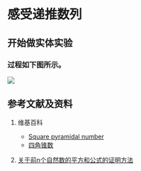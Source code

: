 # 感受递推数列

## 开始做实体实验

### 过程如下图所示。

![](/images/数论/典型数列/感受递推数列/1a1.jpg)

## 参考文献及资料

1. 维基百科
	- [Square pyramidal number](https://en.wikipedia.org/wiki/Square_pyramidal_number) 
	- [四角锥数](https://zh.wikipedia.org/wiki/%E5%9B%9B%E8%A7%92%E9%8C%90%E6%95%B8) 

2. [关于前n个自然数的平方和公式的证明方法](https://blog.csdn.net/Mmdapl/article/details/79660983)
